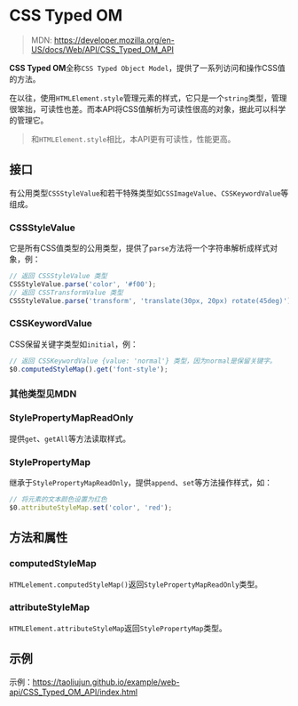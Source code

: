 <!--hexo

---
url: web-api-CSS_Typed_OM_API
tags:
  - webapi
  - CSS Typed OM
---

-->

# CSS Typed OM

> MDN: https://developer.mozilla.org/en-US/docs/Web/API/CSS_Typed_OM_API

**CSS Typed OM**全称`CSS Typed Object Model`，提供了一系列访问和操作CSS值的方法。

在以往，使用`HTMLElement.style`管理元素的样式，它只是一个`string`类型，管理很笨拙，可读性也差。而本API将CSS值解析为可读性很高的对象，据此可以科学的管理它。

> 和`HTMLElement.style`相比，本API更有可读性，性能更高。

## 接口

有公用类型`CSSStyleValue`和若干特殊类型如`CSSImageValue`、`CSSKeywordValue`等组成。

### CSSStyleValue

它是所有CSS值类型的公用类型，提供了`parse`方法将一个字符串解析成样式对象，例：

```javascript
// 返回 CSSStyleValue 类型
CSSStyleValue.parse('color', '#f00');
// 返回 CSSTransformValue 类型
CSSStyleValue.parse('transform', 'translate(30px, 20px) rotate(45deg)');
```

### CSSKeywordValue

CSS保留关键字类型如`initial`，例：

```javascript
// 返回 CSSKeywordValue {value: 'normal'} 类型，因为normal是保留关键字。
$0.computedStyleMap().get('font-style');
```

### 其他类型见MDN

### StylePropertyMapReadOnly

提供`get`、`getAll`等方法读取样式。

### StylePropertyMap

继承于`StylePropertyMapReadOnly`，提供`append`、`set`等方法操作样式，如：

```javascript
// 将元素的文本颜色设置为红色
$0.attributeStyleMap.set('color', 'red');
```

## 方法和属性

### computedStyleMap

`HTMLelement.computedStyleMap()`返回`StylePropertyMapReadOnly`类型。

### attributeStyleMap

`HTMLElement.attributeStyleMap`返回`StylePropertyMap`类型。

## 示例

示例：https://taoliujun.github.io/example/web-api/CSS_Typed_OM_API/index.html
